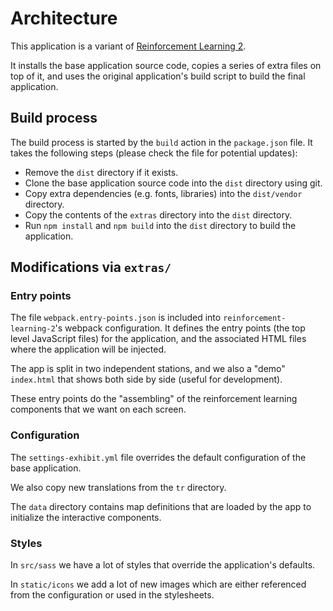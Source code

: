 # Architecture

This application is a variant of [Reinforcement Learning 2](https://github.com/IMAGINARY/reinforcement-learning-2).

It installs the base application source code, copies a series of extra files on top of it, and uses the 
original application's build script to build the final application.

## Build process

The build process is started by the `build` action in the `package.json` file. It takes the
following steps (please check the file for potential updates):

- Remove the `dist` directory if it exists.
- Clone the base application source code into the `dist` directory using git.
- Copy extra dependencies (e.g. fonts, libraries) into the `dist/vendor` directory.
- Copy the contents of the `extras` directory into the `dist` directory.
- Run `npm install` and `npm build` into the `dist` directory to build the application.

## Modifications via `extras/`

### Entry points

The file `webpack.entry-points.json` is included into `reinforcement-learning-2`'s webpack 
configuration. It defines the entry points (the top level JavaScript files) for the application, 
and the associated HTML files where the application will be injected.

The app is split in two independent stations, and we also a "demo" `index.html` that shows both
side by side (useful for development).

These entry points do the "assembling" of the reinforcement learning components that we want on
each screen.

### Configuration

The `settings-exhibit.yml` file overrides the default configuration of the base application.

We also copy new translations from the `tr` directory.

The `data` directory contains map definitions that are loaded by the app to initialize the
interactive components.

### Styles

In `src/sass` we have a lot of styles that override the application's defaults. 

In `static/icons` we add a lot of new images which are either referenced from the
configuration or used in the stylesheets.
